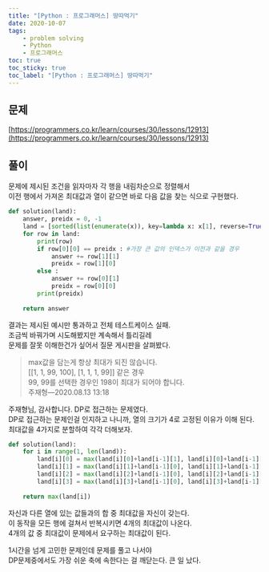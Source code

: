 ```yaml
---
title: "[Python : 프로그래머스] 땅따먹기"
date: 2020-10-07
tags:
    - problem solving
    - Python
    - 프로그래머스
toc: true
toc_sticky: true
toc_label: "[Python : 프로그래머스] 땅따먹기"
---
```

## 문제
[https://programmers.co.kr/learn/courses/30/lessons/12913](https://programmers.co.kr/learn/courses/30/lessons/12913)
## 풀이
문제에 제시된 조건을 읽자마자 각 행을 내림차순으로 정렬해서  
이전 행에서 가져온 최대값과 열이 같으면 바로 다음 값을 찾는 식으로 구현했다.  
```python
def solution(land):
    answer, preidx = 0, -1
    land = [sorted(list(enumerate(x)), key=lambda x: x[1], reverse=True) for x in land]
    for row in land:
        print(row)
        if row[0][0] == preidx : #가장 큰 값의 인덱스가 이전과 같을 경우
            answer += row[1][1]
            preidx = row[1][0]
        else :
            answer += row[0][1]
            preidx = row[0][0]
        print(preidx)
            
    return answer
```
결과는 제시된 예시만 통과하고 전체 테스트케이스 실패.  
조금씩 바꿔가며 시도해봤지만 계속해서 틀리길레  
문제를 잘못 이해한건가 싶어서 질문 게시판을 살펴봤다.

> max값을 담는게 항상 최대가 되진 않습니다.  
> [[1, 1, 99, 100], [1, 1, 1, 99]] 같은 경우  
> 99, 99를 선택한 경우인 198이 최대가 되어야 합니다.  
> 주재형―2020.08.13 13:18

주재형님, 감사합니다. DP로 접근하는 문제였다.  
DP로 접근하는 문제인걸 인지하고 나니까, 열의 크기가 4로 고정된 이유가 이해 된다.  
최대값을 4가지로 분할하여 각각 더해보자.
```python
def solution(land):
    for i in range(1, len(land)):
        land[i][0] = max(land[i][0]+land[i-1][1], land[i][0]+land[i-1][2], land[i][0]+land[i-1][3])
        land[i][1] = max(land[i][1]+land[i-1][0], land[i][1]+land[i-1][2], land[i][1]+land[i-1][3])
        land[i][2] = max(land[i][2]+land[i-1][0], land[i][2]+land[i-1][1], land[i][2]+land[i-1][3])
        land[i][3] = max(land[i][3]+land[i-1][0], land[i][3]+land[i-1][1], land[i][3]+land[i-1][2])
        
    return max(land[i])
```
자신과 다른 열에 있는 값들과의 합 중 최대값을 자신이 갖는다.  
이 동작을 모든 행에 걸쳐서 반복시키면 4개의 최대값이 나온다.  
4개의 값 중 최대값이 문제에서 요구하는 최대값이 된다.  
  
1시간을 넘게 고민한 문제인데 문제를 풀고 나서야  
DP문제중에서도 가장 쉬운 축에 속한다는 걸 깨닫는다. 큰 일 났다.